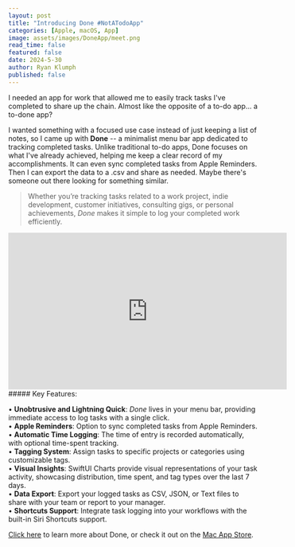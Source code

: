 ```yaml
---
layout: post
title: "Introducing Done #NotATodoApp"
categories: [Apple, macOS, App]
image: assets/images/DoneApp/meet.png
read_time: false
featured: false
date: 2024-5-30
author: Ryan Klumph
published: false
---
```


I needed an app for work that allowed me to easily track tasks I've completed to share up the chain. Almost like the opposite of a to-do app... a to-done app? 

I wanted something with a focused use case instead of just keeping a list of notes, so I came up with **Done** -- a minimalist menu bar app dedicated to tracking completed tasks. Unlike traditional to-do apps, Done focuses on what I've already achieved, helping me keep a clear record of my accomplishments. It can even sync completed tasks from Apple Reminders. Then I can export the data to a .csv and share as needed. Maybe there's someone out there looking for something similar.

>Whether you’re tracking tasks related to a work project, indie development, customer initiatives, consulting gigs, or personal achievements, *Done* makes it simple to log your completed work efficiently.

<iframe width="560" height="315" src="https://www.youtube.com/embed/Xy_nboFG6oo?si=zdDQjw7z4XYQ4EHF" title="YouTube video player" frameborder="0" allow="accelerometer; autoplay; clipboard-write; encrypted-media; gyroscope; picture-in-picture; web-share" referrerpolicy="strict-origin-when-cross-origin" allowfullscreen></iframe>
<br>
##### Key Features:

• **Unobtrusive and Lightning Quick**: *Done* lives in your menu bar, providing immediate access to log tasks with a single click.  
• **Apple Reminders**: Option to sync completed tasks from Apple Reminders.  
• **Automatic Time Logging**: The time of entry is recorded automatically, with optional time-spent tracking.  
• **Tagging System**: Assign tasks to specific projects or categories using customizable tags.  
• **Visual Insights**: SwiftUI Charts provide visual representations of your task activity, showcasing distribution, time spent, and tag types over the last 7 days.  
• **Data Export**: Export your logged tasks as CSV, JSON, or Text files to share with your team or report to your manager.  
• **Shortcuts Support**: Integrate task logging into your workflows with the built-in Siri Shortcuts support.   

[Click here](https://thatvirtualboy.com/doneapp) to learn more about Done, or check it out on the [Mac App Store](https://apps.apple.com/us/app/done-not-a-to-do-app/id6503087781?mt=12).